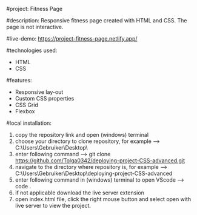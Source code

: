 #project:
Fitness Page 

#description:
Responsive fitness page created with HTML and CSS. The page is not interactive. 

#live-demo:
https://project-fitness-page.netlify.app/

#technologies used: 
- HTML
- CSS

#features:
- Responsive lay-out
- Custom CSS properties
- CSS Grid
- Flexbox

#local installation: 
1. copy the repository link and open (windows) terminal
2. choose your directory to clone repository, for example --> C:\Users\Gebruiker\Desktop\
3. enter following command --> git clone https://github.com/Tolga0342/deploying-project-CSS-advanced.git
4. navigate to the directory where repository is, for example --> C:\Users\Gebruiker\Desktop\deploying-project-CSS-advanced
5. enter following command in (windows) terminal to open VScode --> code .
6. if not applicable download the live server extension
7. open index.html file, click the right mouse button and select open with live server to view the project. 

